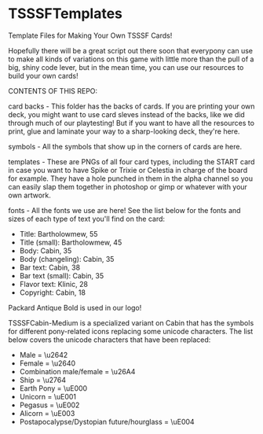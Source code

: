 TSSSFTemplates
==============

Template Files for Making Your Own TSSSF Cards!

Hopefully there will be a great script out there soon that everypony can use to make all kinds of variations on this game with little more than the pull of a big, shiny code lever, but in the mean time, you can use our resources to build your own cards!

CONTENTS OF THIS REPO:

card backs - This folder has the backs of cards.  If you are printing your own deck, you might want to use card sleves instead of the backs, like we did through much of our playtesting!  But if you want to have all the resources to print, glue and laminate your way to a sharp-looking deck, they're here.

symbols - All the symbols that show up in the corners of cards are here.

templates - These are PNGs of all four card types, including the START card in case you want to have Spike or Trixie or Celestia in charge of the board for example.  They have a hole punched in them in the alpha channel so you can easily slap them together in photoshop or gimp or whatever with your own artwork.

fonts - All the fonts we use are here! See the list below for the fonts and sizes of each type of text you'll find on the card:

 - Title: Bartholowmew, 55
 - Title (small): Bartholowmew, 45
 - Body: Cabin, 35
 - Body (changeling): Cabin, 35
 - Bar text: Cabin, 38
 - Bar text (small): Cabin, 35
 - Flavor text: Klinic, 28
 - Copyright: Cabin, 18

Packard Antique Bold is used in our logo!

TSSSFCabin-Medium is a specialized variant on Cabin that has the symbols for different pony-related icons replacing some unicode characters. The list below covers the unicode characters that have been replaced:
 * Male  = \u2642
 * Female  = \u2640
 * Combination male/female  = \u26A4
 * Ship  = \u2764
 * Earth Pony  = \uE000
 * Unicorn  = \uE001
 * Pegasus  = \uE002
 * Alicorn  = \uE003
 * Postapocalypse/Dystopian future/hourglass  = \uE004
